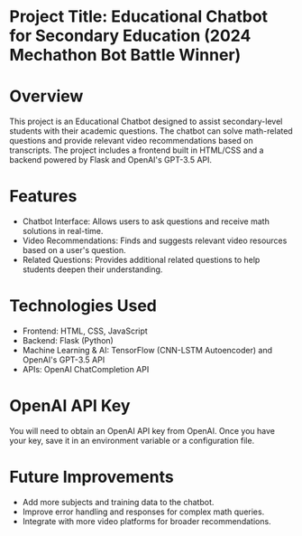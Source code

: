 # Project Title: Educational Chatbot for Secondary Education (2024 Mechathon Bot Battle Winner)

# Overview
This project is an Educational Chatbot designed to assist secondary-level students with their academic questions. The chatbot can solve math-related questions and provide relevant video recommendations based on transcripts. The project includes a frontend built in HTML/CSS and a backend powered by Flask and OpenAI's GPT-3.5 API.

# Features
  - Chatbot Interface: Allows users to ask questions and receive math solutions in real-time.
  - Video Recommendations: Finds and suggests relevant video resources based on a user's question.
  - Related Questions: Provides additional related questions to help students deepen their understanding.

# Technologies Used
  - Frontend: HTML, CSS, JavaScript
  - Backend: Flask (Python)
  - Machine Learning & AI: TensorFlow (CNN-LSTM Autoencoder) and OpenAI's GPT-3.5 API
  - APIs: OpenAI ChatCompletion API
    
# OpenAI API Key
You will need to obtain an OpenAI API key from OpenAI. Once you have your key, save it in an environment variable or a configuration file.


# Future Improvements
  - Add more subjects and training data to the chatbot.
  - Improve error handling and responses for complex math queries.
  - Integrate with more video platforms for broader recommendations.
